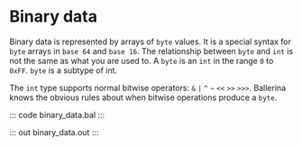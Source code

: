 # Binary data

Binary data is represented by arrays of `byte` values. It is a special syntax for `byte` arrays in `base 64` and `base 16`. The relationship between `byte` and `int` is not the same as what you are used to. A `byte` is an `int` in the range `0` to `0xFF`. `byte` is a subtype of int.

The `int` type supports normal bitwise operators: `&` `|` `^` `~` `<<` `>>` `>>>`. Ballerina knows the obvious rules about when bitwise operations produce a `byte`.

::: code binary_data.bal :::

::: out binary_data.out :::